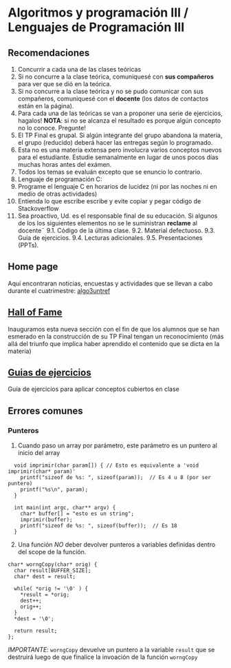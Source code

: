 # Algoritmos y programación III / Lenguajes de Programación III

## Recomendaciones

1. Concurrir a cada una de las clases teóricas
2. Si no concurre a la clase teórica, comuniquesé con **sus compañeros** para ver que se dió en la teórica.
3. Si no concurre a la clase teórica y no se pudo comunicar con sus compañeros, comuniquesé con el **docente** (los datos de contactos están en la página).
4. Para cada una de las teóricas se van a proponer una serie de ejercicios, hagalos! **NOTA**: si no se alcanza el resultado es porque algún concepto no lo conoce. Pregunte!
5. El TP Final es grupal. Si algún integrante del grupo abandona la materia, el grupo (reducido) deberá hacer las entregas según lo programado.
6. Esta no es una materia extensa pero involucra varios conceptos nuevos para el estudiante. Estudie semanalmente en lugar de unos pocos días muchas horas antes del exámen.
7. Todos los temas se evaluán excepto que se enuncio lo contrario.
8. Lenguaje de programación C:
  1. Programe el lenguaje C en horarios de lucidez (ni por las noches ni en medio de otras actividades)
  2. Entienda lo que escribe escribe y evite copiar y pegar código de Stackoverflow
9. Sea proactivo, Ud. es el responsable final de su educación. Si algunos de los los siguientes elementos no se le suministran **reclame** al docente¨
9.1. Código de la última clase.
9.2. Material defectuoso. 
9.3. Guía de ejercicios.
9.4. Lecturas adicionales.
9.5. Presentaciones (PPTs).

## Home page

Aquí encontraran noticias, encuestas y actividades que se llevan a cabo durante el cuatrimestre: [algo3untref][1]

## [Hall of Fame][2]
Inauguramos esta nueva sección con el fin de que los alumnos que se han esmerado en la construcción de su TP Final tengan un reconocimiento (más allá del triunfo que implica haber aprendido el contenido que se dicta en la materia)

## [Guias de ejercicios][3]

Guía de ejercicios para aplicar conceptos cubiertos en clase

## Errores comunes
### Punteros
1. Cuando paso un array por parámetro, este parámetro es un puntero al inicio del array
```
  void imprimir(char param[]) { // Esto es equivalente a 'void imprimir(char* param)'
    printf("sizeof de %s: ", sizeof(param));  // Es 4 u 8 (por ser puntero)
    printf("%s\n", param);
  }

  int main(int argc, char** argv) {
    char* buffer[] = "esto es un string";
    imprimir(buffer);
    printf("sizeof de %s: ", sizeof(buffer));  // Es 18
  }

```

2. Una función *NO* deber devolver punteros a variables definidas dentro del scope de la función.

```
char* worngCopy(char* orig) {
  char result[BUFFER_SIZE];
  char* dest = result;

  while( *orig != '\0' ) {
    *result = *orig;
    dest++;
    orig++;
  }
  *dest = '\0';

  return result;
};

```
*IMPORTANTE*: ```worngCopy``` devuelve un puntero a la variable ```result``` que se destruirá luego de que finalice la invoación de la función ```worngCopy```

[1]: https://sites.google.com/site/algo3untref
[2]: hallOfFame/
[3]: guiaEjercicios/
